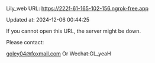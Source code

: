 Lily_web URL: https://222f-61-165-102-156.ngrok-free.app

Updated at: 2024-12-06 00:44:25

If you cannot open this URL, the server might be down.

Please contact: 

goley04@foxmail.com Or Wechat:GL_yeaH